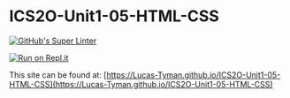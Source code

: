# ICS2O-Unit1-05-HTML-CSS

[![GitHub's Super Linter](https://github.com/Lucas-Tyman/ICS2O-Unit1-05-HTML-CSS/workflows/GitHub's%20Super%20Linter/badge.svg)](https://github.com/Lucas-Tyman/ICS2O-Unit1-05-HTML-CSS/actions)



[![Run on Repl.it](https://repl.it/badge/github/Lucas-Tyman/ICS2O-Unit1-05-HTML-CSS)](https://repl.it/github/Lucas-Tyman/ICS2O-Unit1-05-HTML-CSS)

This site can be found at: [https://Lucas-Tyman.github.io/ICS2O-Unit1-05-HTML-CSS](https://Lucas-Tyman.github.io/ICS2O-Unit1-05-HTML-CSS)

